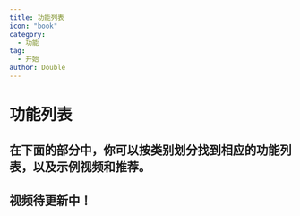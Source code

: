 ```yaml
---
title: 功能列表
icon: "book"
category:
  - 功能
tag:
  - 开始
author: Double
---
```


# 功能列表
## 在下面的部分中，你可以按类别划分找到相应的功能列表，以及示例视频和推荐。

## 视频待更新中！


